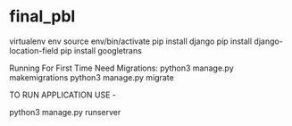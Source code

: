 # final_pbl

virtualenv env
source env/bin/activate
pip install django
pip install django-location-field
pip install googletrans

Running For First Time Need Migrations:
python3 manage.py makemigrations
python3 manage.py migrate

TO RUN APPLICATION USE - 

python3 manage.py runserver
